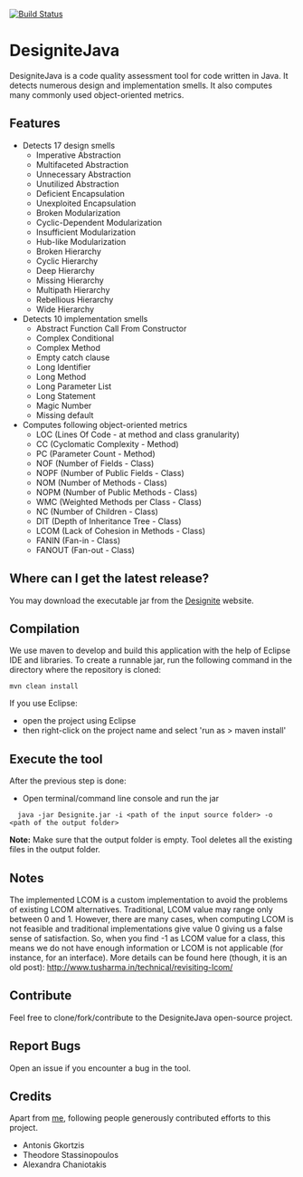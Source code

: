 [![Build Status](https://travis-ci.com/tushartushar/DesigniteJava.svg?token=qqYCSPgxVmWCxpyzFpz5&branch=master)](https://travis-ci.com/tushartushar/DesigniteJava)

# DesigniteJava
DesigniteJava is a code quality assessment tool for code written in Java. It detects numerous design and implementation smells. It also computes many commonly used object-oriented metrics.

## Features
* Detects 17 design smells
	- Imperative Abstraction
	- Multifaceted Abstraction
	- Unnecessary Abstraction
	- Unutilized Abstraction
	- Deficient Encapsulation
	- Unexploited Encapsulation
	- Broken Modularization
	- Cyclic-Dependent Modularization
	- Insufficient Modularization
	- Hub-like Modularization
	- Broken Hierarchy
	- Cyclic Hierarchy
	- Deep Hierarchy
	- Missing Hierarchy
	- Multipath Hierarchy
	- Rebellious Hierarchy
	- Wide Hierarchy
* Detects 10 implementation smells
	- Abstract Function Call From Constructor
	- Complex Conditional
	- Complex Method
	- Empty catch clause
	- Long Identifier
	- Long Method
	- Long Parameter List
	- Long Statement
	- Magic Number
	- Missing default
* Computes following object-oriented metrics
	- LOC (Lines Of Code - at method and class granularity)
	- CC (Cyclomatic Complexity - Method)
	- PC (Parameter Count - Method)
	- NOF (Number of Fields - Class)
	- NOPF (Number of Public Fields - Class)
	- NOM (Number of Methods - Class)
	- NOPM (Number of Public Methods - Class)
	- WMC (Weighted Methods per Class - Class)
	- NC (Number of Children - Class)
	- DIT (Depth of Inheritance Tree - Class)
	- LCOM (Lack of Cohesion in Methods - Class)
	- FANIN (Fan-in - Class)
	- FANOUT (Fan-out - Class)
	
## Where can I get the latest release?
You may download the executable jar from the [Designite](http://www.designite-tools.com/DesigniteJava) website.

## Compilation
We use maven to develop and build this application with the help of Eclipse IDE and libraries.
To create a runnable jar, run the following command in the directory where the repository is cloned:
```text
mvn clean install
```
If you use Eclipse: 
* open the project using Eclipse
* then right-click on the project name and select 'run as > maven install'

## Execute the tool
After the previous step is done:
* Open terminal/command line console and run the jar
```text
  java -jar Designite.jar -i <path of the input source folder> -o <path of the output folder>
  ```
**Note:** Make sure that the output folder is empty. Tool deletes all the existing files in the output folder.

## Notes
The implemented LCOM is a custom implementation to avoid the problems of existing LCOM alternatives. Traditional, LCOM value may range only between 0 and 1. However, there are many cases, when computing LCOM is not feasible and traditional implementations give value 0 giving us a false sense of satisfaction. So, when you find -1 as LCOM value for a class, this means we do not have enough information or LCOM is not applicable (for instance, for an interface). More details can be found here (though, it is an old post): http://www.tusharma.in/technical/revisiting-lcom/

## Contribute
Feel free to clone/fork/contribute to the DesigniteJava open-source project.

## Report Bugs
Open an issue if you encounter a bug in the tool.

## Credits
Apart from [me](http://www.tusharma.in), following people generously contributed efforts to this project.
- Antonis Gkortzis
- Theodore Stassinopoulos
- Alexandra Chaniotakis
